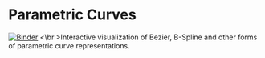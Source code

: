 # Parametric Curves
[![Binder](http://mybinder.org/badge.svg)](http://mybinder.org:/repo/hnagib/parametric-curves) 
<\br >Interactive visualization of Bezier, B-Spline and other forms of parametric curve representations.
